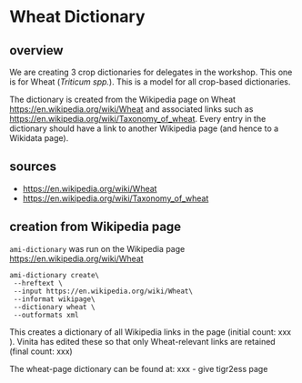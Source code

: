# Wheat Dictionary

## overview
We are creating 3 crop dictionaries for delegates in the workshop. This one is for Wheat (*Triticum spp.*). This is a model for all crop-based dictionaries.

The dictionary is created from the Wikipedia page on Wheat https://en.wikipedia.org/wiki/Wheat and associated links such as https://en.wikipedia.org/wiki/Taxonomy_of_wheat. Every entry in the dictionary should have a link to another Wikipedia page (and hence to a Wikidata page).

## sources

 * https://en.wikipedia.org/wiki/Wheat
 * https://en.wikipedia.org/wiki/Taxonomy_of_wheat
 
## creation from Wikipedia page

`ami-dictionary` was run on the Wikipedia page https://en.wikipedia.org/wiki/Wheat
```
ami-dictionary create\
 --hreftext \
 --input https://en.wikipedia.org/wiki/Wheat\
 --informat wikipage\
 --dictionary wheat \
 --outformats xml
 ```
 
 This creates a dictionary of all Wikipedia links in the page (initial count: xxx ). Vinita has edited these so that only Wheat-relevant links are retained (final count: xxx)

The wheat-page dictionary can be found at:
xxx - give tigr2ess page

## 
